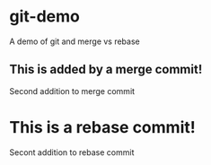 # git-demo
A demo of git and merge vs rebase

## This is added by a merge commit!
Second addition to merge commit

# This is a rebase commit!
Secont addition to rebase commit
